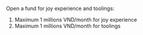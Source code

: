 Open a fund for joy experience and toolings:
1. Maximum 1 millions VND/month for joy experience
2. Maximum 1 millions VND/month for toolings